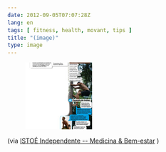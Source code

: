```yaml
---
date: 2012-09-05T07:07:28Z
lang: en
tags: [ fitness, health, movant, tips ]
title: "(image)"
type: image
---
```


<figure>
<a
href="https://hugo.ferreira.cc/via-istoe-independente-medicina-bem-estar/attachment/657/"
rel="attachment"><img
src="tumblr_m9vf5np74h1qz82meo1_1280-150x150.jpg"
width="150" height="150" /></a></figure>

(via [ISTOÉ Independente -- Medicina &
Bem-estar](http://www.istoe.com.br/reportagens/151427_O%20FITNESS%20PRE%20HISTORICO)
)

